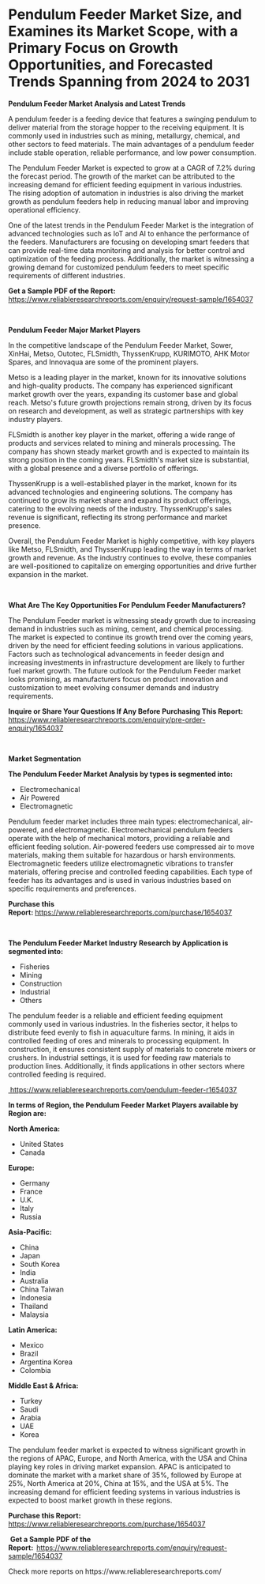 <p><h1>Pendulum Feeder Market Size, and Examines its Market Scope, with a Primary Focus on Growth Opportunities, and Forecasted Trends Spanning from 2024 to 2031</h1></p><p><strong>Pendulum Feeder Market Analysis and Latest Trends</strong></p>
<p><p>A pendulum feeder is a feeding device that features a swinging pendulum to deliver material from the storage hopper to the receiving equipment. It is commonly used in industries such as mining, metallurgy, chemical, and other sectors to feed materials. The main advantages of a pendulum feeder include stable operation, reliable performance, and low power consumption.</p><p>The Pendulum Feeder Market is expected to grow at a CAGR of 7.2% during the forecast period. The growth of the market can be attributed to the increasing demand for efficient feeding equipment in various industries. The rising adoption of automation in industries is also driving the market growth as pendulum feeders help in reducing manual labor and improving operational efficiency.</p><p>One of the latest trends in the Pendulum Feeder Market is the integration of advanced technologies such as IoT and AI to enhance the performance of the feeders. Manufacturers are focusing on developing smart feeders that can provide real-time data monitoring and analysis for better control and optimization of the feeding process. Additionally, the market is witnessing a growing demand for customized pendulum feeders to meet specific requirements of different industries.</p></p>
<p><strong>Get a Sample PDF of the Report:&nbsp;</strong> <a href="https://www.reliableresearchreports.com/enquiry/request-sample/1654037">https://www.reliableresearchreports.com/enquiry/request-sample/1654037</a></p>
<p>&nbsp;</p>
<p><strong>Pendulum Feeder Major Market Players</strong></p>
<p><p>In the competitive landscape of the Pendulum Feeder Market, Sower, XinHai, Metso, Outotec, FLSmidth, ThyssenKrupp, KURIMOTO, AHK Motor Spares, and Innovaqua are some of the prominent players.</p><p>Metso is a leading player in the market, known for its innovative solutions and high-quality products. The company has experienced significant market growth over the years, expanding its customer base and global reach. Metso's future growth projections remain strong, driven by its focus on research and development, as well as strategic partnerships with key industry players.</p><p>FLSmidth is another key player in the market, offering a wide range of products and services related to mining and minerals processing. The company has shown steady market growth and is expected to maintain its strong position in the coming years. FLSmidth's market size is substantial, with a global presence and a diverse portfolio of offerings.</p><p>ThyssenKrupp is a well-established player in the market, known for its advanced technologies and engineering solutions. The company has continued to grow its market share and expand its product offerings, catering to the evolving needs of the industry. ThyssenKrupp's sales revenue is significant, reflecting its strong performance and market presence.</p><p>Overall, the Pendulum Feeder Market is highly competitive, with key players like Metso, FLSmidth, and ThyssenKrupp leading the way in terms of market growth and revenue. As the industry continues to evolve, these companies are well-positioned to capitalize on emerging opportunities and drive further expansion in the market.</p></p>
<p>&nbsp;</p>
<p><strong>What Are The Key Opportunities For Pendulum Feeder Manufacturers?</strong></p>
<p><p>The Pendulum Feeder market is witnessing steady growth due to increasing demand in industries such as mining, cement, and chemical processing. The market is expected to continue its growth trend over the coming years, driven by the need for efficient feeding solutions in various applications. Factors such as technological advancements in feeder design and increasing investments in infrastructure development are likely to further fuel market growth. The future outlook for the Pendulum Feeder market looks promising, as manufacturers focus on product innovation and customization to meet evolving consumer demands and industry requirements.</p></p>
<p><strong>Inquire or Share Your Questions If Any Before Purchasing This Report:</strong> <a href="https://www.reliableresearchreports.com/enquiry/pre-order-enquiry/1654037">https://www.reliableresearchreports.com/enquiry/pre-order-enquiry/1654037</a></p>
<p>&nbsp;</p>
<p><strong>Market Segmentation</strong></p>
<p><strong>The Pendulum Feeder Market Analysis by types is segmented into:</strong></p>
<p><ul><li>Electromechanical</li><li>Air Powered</li><li>Electromagnetic</li></ul></p>
<p><p>Pendulum feeder market includes three main types: electromechanical, air-powered, and electromagnetic. Electromechanical pendulum feeders operate with the help of mechanical motors, providing a reliable and efficient feeding solution. Air-powered feeders use compressed air to move materials, making them suitable for hazardous or harsh environments. Electromagnetic feeders utilize electromagnetic vibrations to transfer materials, offering precise and controlled feeding capabilities. Each type of feeder has its advantages and is used in various industries based on specific requirements and preferences.</p></p>
<p><strong>Purchase this Report:&nbsp;</strong><a href="https://www.reliableresearchreports.com/purchase/1654037">https://www.reliableresearchreports.com/purchase/1654037</a></p>
<p>&nbsp;</p>
<p><strong>The Pendulum Feeder Market Industry Research by Application is segmented into:</strong></p>
<p><ul><li>Fisheries</li><li>Mining</li><li>Construction</li><li>Industrial</li><li>Others</li></ul></p>
<p><p>The pendulum feeder is a reliable and efficient feeding equipment commonly used in various industries. In the fisheries sector, it helps to distribute feed evenly to fish in aquaculture farms. In mining, it aids in controlled feeding of ores and minerals to processing equipment. In construction, it ensures consistent supply of materials to concrete mixers or crushers. In industrial settings, it is used for feeding raw materials to production lines. Additionally, it finds applications in other sectors where controlled feeding is required.</p></p>
<p><a href="https://www.reliableresearchreports.com/pendulum-feeder-r1654037">&nbsp;https://www.reliableresearchreports.com/pendulum-feeder-r1654037</a></p>
<p><strong>In terms of Region, the Pendulum Feeder Market Players available by Region are:</strong></p>
<p>
    <p> <strong> North America: </strong>
        <ul>
            <li>United States</li>
            <li>Canada</li>
        </ul>
        </p> 
    <p> <strong> Europe: </strong>
        <ul>
            <li>Germany</li>
            <li>France</li>
            <li>U.K.</li>
            <li>Italy</li>
            <li>Russia</li>
        </ul>
        </p> 
    <p> <strong> Asia-Pacific: </strong>
        <ul>
            <li>China</li>
            <li>Japan</li>
            <li>South Korea</li>
            <li>India</li>
            <li>Australia</li>
            <li>China Taiwan</li>
            <li>Indonesia</li>
            <li>Thailand</li>
            <li>Malaysia</li>
        </ul>
        </p> 
    <p> <strong> Latin America: </strong>
        <ul>
            <li>Mexico</li>
            <li>Brazil</li>
            <li>Argentina Korea</li>
            <li>Colombia</li>
        </ul>
        </p> 
    <p> <strong> Middle East & Africa: </strong>
        <ul>
            <li>Turkey</li>
            <li>Saudi</li>
            <li>Arabia</li>
            <li>UAE</li>
            <li>Korea</li>
        </ul>
    </p>
    </p>
<p><p>The pendulum feeder market is expected to witness significant growth in the regions of APAC, Europe, and North America, with the USA and China playing key roles in driving market expansion. APAC is anticipated to dominate the market with a market share of 35%, followed by Europe at 25%, North America at 20%, China at 15%, and the USA at 5%. The increasing demand for efficient feeding systems in various industries is expected to boost market growth in these regions.</p></p>
<p><strong>Purchase this Report: </strong><a href="https://www.reliableresearchreports.com/purchase/1654037">https://www.reliableresearchreports.com/purchase/1654037</a></p>
<p>&nbsp;<strong>Get a Sample PDF of the Report:&nbsp;&nbsp;</strong><a href="https://www.reliableresearchreports.com/enquiry/request-sample/1654037">https://www.reliableresearchreports.com/enquiry/request-sample/1654037</a></p>
<p><strong></strong></p>
<p>Check more reports on https://www.reliableresearchreports.com/</p>